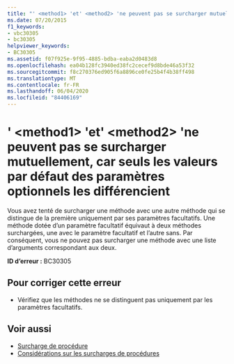 ```yaml
---
title: "' <method1> 'et' <method2> 'ne peuvent pas se surcharger mutuellement, car seuls les valeurs par défaut des paramètres optionnels les différencient"
ms.date: 07/20/2015
f1_keywords:
- vbc30305
- bc30305
helpviewer_keywords:
- BC30305
ms.assetid: f07f925e-9f95-4885-bdba-eaba2d0483d8
ms.openlocfilehash: ea04b128fc3940ed38fc2cecef9d8bde46a53f32
ms.sourcegitcommit: f8c270376ed905f6a8896ce0fe25b4f4b38ff498
ms.translationtype: MT
ms.contentlocale: fr-FR
ms.lasthandoff: 06/04/2020
ms.locfileid: "84406169"
---
```

# <a name="method1-and-method2-cannot-overload-each-other-because-they-differ-only-by-the-default-values-of-optional-parameters"></a>' \<method1> 'et' \<method2> 'ne peuvent pas se surcharger mutuellement, car seuls les valeurs par défaut des paramètres optionnels les différencient
Vous avez tenté de surcharger une méthode avec une autre méthode qui se distingue de la première uniquement par ses paramètres facultatifs. Une méthode dotée d’un paramètre facultatif équivaut à deux méthodes surchargées, une avec le paramètre facultatif et l’autre sans. Par conséquent, vous ne pouvez pas surcharger une méthode avec une liste d’arguments correspondant aux deux.  
  
 **ID d’erreur :** BC30305  
  
## <a name="to-correct-this-error"></a>Pour corriger cette erreur  
  
- Vérifiez que les méthodes ne se distinguent pas uniquement par les paramètres facultatifs.  
  
## <a name="see-also"></a>Voir aussi

- [Surcharge de procédure](../programming-guide/language-features/procedures/procedure-overloading.md)
- [Considérations sur les surcharges de procédures](../programming-guide/language-features/procedures/considerations-in-overloading-procedures.md)
